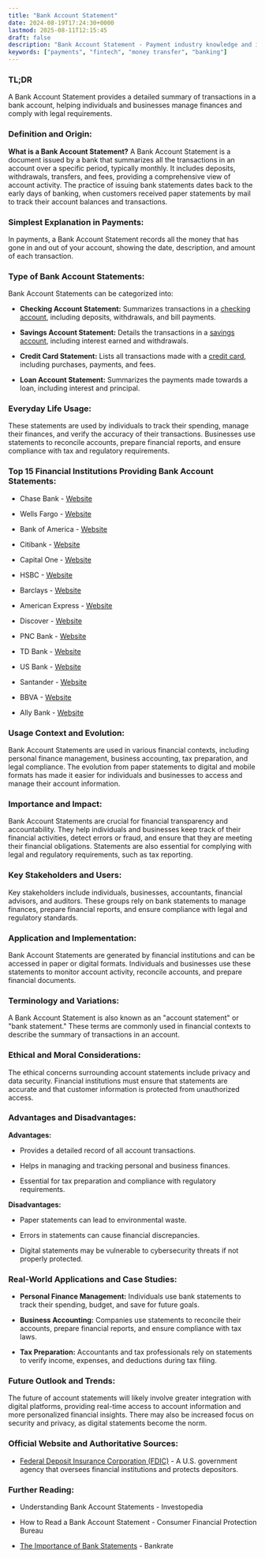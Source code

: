 ```yaml
---
title: "Bank Account Statement"
date: 2024-08-19T17:24:30+0000
lastmod: 2025-08-11T12:15:45
draft: false
description: "Bank Account Statement - Payment industry knowledge and insights"
keywords: ["payments", "fintech", "money transfer", "banking"]
---
```


### **TL;DR**

A Bank Account Statement provides a detailed summary of transactions in a bank account, helping individuals and businesses manage finances and comply with legal requirements.

### **Definition and Origin:**

**What is a Bank Account Statement?** A Bank Account Statement is a document issued by a bank that summarizes all the transactions in an account over a specific period, typically monthly. It includes deposits, withdrawals, transfers, and fees, providing a comprehensive view of account activity. The practice of issuing bank statements dates back to the early days of banking, when customers received paper statements by mail to track their account balances and transactions.

### **Simplest Explanation in Payments:**

In payments, a Bank Account Statement records all the money that has gone in and out of your account, showing the date, description, and amount of each transaction.

### **Type of Bank Account Statements:**

Bank Account Statements can be categorized into:

- **Checking Account Statement:** Summarizes transactions in a [checking account](https://faisalkhan.com/learn/payments-wiki/current-account/), including deposits, withdrawals, and bill payments.

- **Savings Account Statement:** Details the transactions in a [savings account](https://faisalkhan.com/learn/payments-wiki/savings-account/), including interest earned and withdrawals.

- **Credit Card Statement:** Lists all transactions made with a [credit card](https://faisalkhan.com/learn/payments-wiki/credit-card/), including purchases, payments, and fees.

- **Loan Account Statement:** Summarizes the payments made towards a loan, including interest and principal.

### **Everyday Life Usage:**

These statements are used by individuals to track their spending, manage their finances, and verify the accuracy of their transactions. Businesses use statements to reconcile accounts, prepare financial reports, and ensure compliance with tax and regulatory requirements.

### **Top 15 Financial Institutions Providing Bank Account Statements:**

- Chase Bank - [Website](https://www.chase.com/)

- Wells Fargo - [Website](https://www.wellsfargo.com/)

- Bank of America - [Website](https://www.bankofamerica.com/)

- Citibank - [Website](https://www.citi.com/)

- Capital One - [Website](https://www.capitalone.com/)

- HSBC - [Website](https://www.hsbc.com/)

- Barclays - [Website](https://www.barclays.co.uk/)

- American Express - [Website](https://www.americanexpress.com/)

- Discover - [Website](https://www.discover.com/)

- PNC Bank - [Website](https://www.pnc.com/)

- TD Bank - [Website](https://www.td.com/)

- US Bank - [Website](https://www.usbank.com/)

- Santander - [Website](https://www.santander.com/)

- BBVA - [Website](https://www.bbva.com/)

- Ally Bank - [Website](https://www.ally.com/)

### **Usage Context and Evolution:**

Bank Account Statements are used in various financial contexts, including personal finance management, business accounting, tax preparation, and legal compliance. The evolution from paper statements to digital and mobile formats has made it easier for individuals and businesses to access and manage their account information.

### **Importance and Impact:**

Bank Account Statements are crucial for financial transparency and accountability. They help individuals and businesses keep track of their financial activities, detect errors or fraud, and ensure that they are meeting their financial obligations. Statements are also essential for complying with legal and regulatory requirements, such as tax reporting.

### **Key Stakeholders and Users:**

Key stakeholders include individuals, businesses, accountants, financial advisors, and auditors. These groups rely on bank statements to manage finances, prepare financial reports, and ensure compliance with legal and regulatory standards.

### **Application and Implementation:**

Bank Account Statements are generated by financial institutions and can be accessed in paper or digital formats. Individuals and businesses use these statements to monitor account activity, reconcile accounts, and prepare financial documents.

### **Terminology and Variations:**

A Bank Account Statement is also known as an "account statement" or "bank statement." These terms are commonly used in financial contexts to describe the summary of transactions in an account.

### **Ethical and Moral Considerations:**

The ethical concerns surrounding account statements include privacy and data security. Financial institutions must ensure that statements are accurate and that customer information is protected from unauthorized access.

### **Advantages and Disadvantages:**

**Advantages:**

- Provides a detailed record of all account transactions.

- Helps in managing and tracking personal and business finances.

- Essential for tax preparation and compliance with regulatory requirements.

**Disadvantages:**

- Paper statements can lead to environmental waste.

- Errors in statements can cause financial discrepancies.

- Digital statements may be vulnerable to cybersecurity threats if not properly protected.

### **Real-World Applications and Case Studies:**

- **Personal Finance Management:** Individuals use bank statements to track their spending, budget, and save for future goals.

- **Business Accounting:** Companies use statements to reconcile their accounts, prepare financial reports, and ensure compliance with tax laws.

- **Tax Preparation:** Accountants and tax professionals rely on statements to verify income, expenses, and deductions during tax filing.

### **Future Outlook and Trends:**

The future of account statements will likely involve greater integration with digital platforms, providing real-time access to account information and more personalized financial insights. There may also be increased focus on security and privacy, as digital statements become the norm.

### **Official Website and Authoritative Sources:**

- [Federal Deposit Insurance Corporation (FDIC)](https://www.fdic.gov/) - A U.S. government agency that oversees financial institutions and protects depositors.

### **Further Reading:**

- Understanding Bank Account Statements - Investopedia

- How to Read a Bank Account Statement - Consumer Financial Protection Bureau

- [The Importance of Bank Statements](https://www.bankrate.com/) - Bankrate